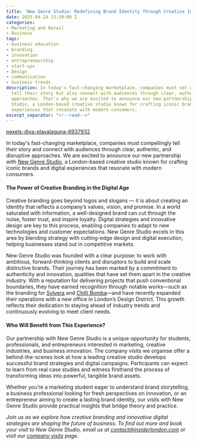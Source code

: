 ```yaml
---
title: 'New Genre Studio: Redefining Brand Identity Through Creative Innovation'
date: 2025-04-24 13:39:00 Z
categories:
- Marketing and Retail
- Business
tags:
- business education
- branding
- innovation
- entrepreneurship
- start-ups
- Design
- communication
- business trends
description: In today's fast-changing marketplace, companies must not only compellingly
  tell their story but also connect with audiences through clear, authentic, and disruptive
  approaches. That's why we are excited to announce our new partnership with New Genre
  Studio, a London-based creative studio known for crafting iconic brands and digital
  experiences that resonate with modern consumers.
excerpt_separator: "<!--read-->"
---
```


[pexels-diva-plavalaguna-6937932](/uploads/pexels-diva-plavalaguna-6937932-@1024w.JPG)

In today's fast-changing marketplace, companies must compellingly tell their story and connect with audiences through clear, authentic, and disruptive approaches. We are excited to announce our new partnership with [New Genre Studio](https://newgenre.studio/), a London-based creative studio known for crafting iconic brands and digital experiences that resonate with modern consumers.

<!--read-->

#### The Power of Creative Branding in the Digital Age

Creative branding goes beyond logos and slogans — it is about creating an identity that reflects a company’s values, vision, and promise. In a world saturated with information, a well-designed brand can cut through the noise, foster trust, and inspire loyalty. Digital strategies and innovative design are key to this process, enabling companies to adapt to new technologies and customer expectations. New Genre Studio excels in this area by blending strategy with cutting-edge design and digital execution, helping businesses stand out in competitive markets.

New Genre Studio was founded with a clear purpose: to work with ambitious, forward-thinking clients and disruptors to build and scale distinctive brands. Their journey has been marked by a commitment to authenticity and innovation, qualities that have set them apart in the creative industry. With a reputation for delivering projects that push conventional boundaries, they have earned recognition through notable works—such as the branding for [Sylvera](https://www.sylvera.com/) and [Chilli Bomba](https://www.chillibomba.com/)—and have recently expanded their operations with a new office in London’s Design District. This growth reflects their dedication to staying ahead of industry trends and continuously evolving to meet client needs.


#### Who Will Benefit from This Experience?

Our partnership with New Genre Studio is a unique opportunity for students, professionals, and entrepreneurs interested in marketing, creative industries, and business innovation. The company visits we organise offer a behind-the-scenes look at how a leading creative studio develops successful brand strategies and digital campaigns. Participants can expect to learn from real case studies and witness firsthand the process of transforming ideas into powerful, tangible brand assets.

Whether you’re a marketing student eager to understand brand storytelling, a business professional looking for fresh perspectives on innovation, or an entrepreneur aiming to create a lasting brand identity, our visits with New Genre Studio provide practical insights that bridge theory and practice.


*Join us as we explore how creative branding and innovative digital strategies are shaping the future of business. To find out more and book your visit to New Genre Studio, email us at [contact@insiderlondon.com](mailto:contact@insiderlondon.com) or visit our [company visits](https://www.insiderlondon.com/london/company-visits/) page.*